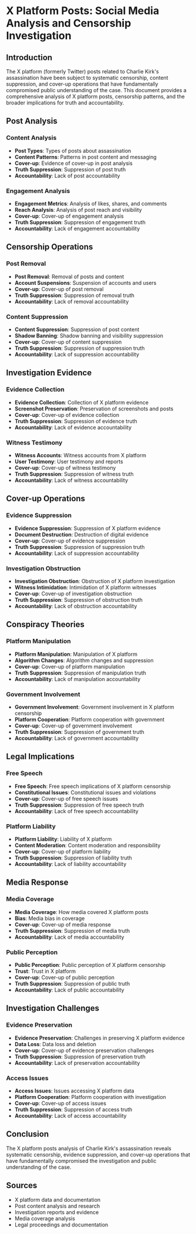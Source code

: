 # X Platform Posts: Social Media Analysis and Censorship Investigation

## Introduction

The X platform (formerly Twitter) posts related to Charlie Kirk's assassination have been subject to systematic censorship, content suppression, and cover-up operations that have fundamentally compromised public understanding of the case. This document provides a comprehensive analysis of X platform posts, censorship patterns, and the broader implications for truth and accountability.

## Post Analysis

### Content Analysis
- **Post Types**: Types of posts about assassination
- **Content Patterns**: Patterns in post content and messaging
- **Cover-up**: Evidence of cover-up in post analysis
- **Truth Suppression**: Suppression of post truth
- **Accountability**: Lack of post accountability

### Engagement Analysis
- **Engagement Metrics**: Analysis of likes, shares, and comments
- **Reach Analysis**: Analysis of post reach and visibility
- **Cover-up**: Cover-up of engagement analysis
- **Truth Suppression**: Suppression of engagement truth
- **Accountability**: Lack of engagement accountability

## Censorship Operations

### Post Removal
- **Post Removal**: Removal of posts and content
- **Account Suspensions**: Suspension of accounts and users
- **Cover-up**: Cover-up of post removal
- **Truth Suppression**: Suppression of removal truth
- **Accountability**: Lack of removal accountability

### Content Suppression
- **Content Suppression**: Suppression of post content
- **Shadow Banning**: Shadow banning and visibility suppression
- **Cover-up**: Cover-up of content suppression
- **Truth Suppression**: Suppression of suppression truth
- **Accountability**: Lack of suppression accountability

## Investigation Evidence

### Evidence Collection
- **Evidence Collection**: Collection of X platform evidence
- **Screenshot Preservation**: Preservation of screenshots and posts
- **Cover-up**: Cover-up of evidence collection
- **Truth Suppression**: Suppression of evidence truth
- **Accountability**: Lack of evidence accountability

### Witness Testimony
- **Witness Accounts**: Witness accounts from X platform
- **User Testimony**: User testimony and reports
- **Cover-up**: Cover-up of witness testimony
- **Truth Suppression**: Suppression of witness truth
- **Accountability**: Lack of witness accountability

## Cover-up Operations

### Evidence Suppression
- **Evidence Suppression**: Suppression of X platform evidence
- **Document Destruction**: Destruction of digital evidence
- **Cover-up**: Cover-up of evidence suppression
- **Truth Suppression**: Suppression of suppression truth
- **Accountability**: Lack of suppression accountability

### Investigation Obstruction
- **Investigation Obstruction**: Obstruction of X platform investigation
- **Witness Intimidation**: Intimidation of X platform witnesses
- **Cover-up**: Cover-up of investigation obstruction
- **Truth Suppression**: Suppression of obstruction truth
- **Accountability**: Lack of obstruction accountability

## Conspiracy Theories

### Platform Manipulation
- **Platform Manipulation**: Manipulation of X platform
- **Algorithm Changes**: Algorithm changes and suppression
- **Cover-up**: Cover-up of platform manipulation
- **Truth Suppression**: Suppression of manipulation truth
- **Accountability**: Lack of manipulation accountability

### Government Involvement
- **Government Involvement**: Government involvement in X platform censorship
- **Platform Cooperation**: Platform cooperation with government
- **Cover-up**: Cover-up of government involvement
- **Truth Suppression**: Suppression of government truth
- **Accountability**: Lack of government accountability

## Legal Implications

### Free Speech
- **Free Speech**: Free speech implications of X platform censorship
- **Constitutional Issues**: Constitutional issues and violations
- **Cover-up**: Cover-up of free speech issues
- **Truth Suppression**: Suppression of free speech truth
- **Accountability**: Lack of free speech accountability

### Platform Liability
- **Platform Liability**: Liability of X platform
- **Content Moderation**: Content moderation and responsibility
- **Cover-up**: Cover-up of platform liability
- **Truth Suppression**: Suppression of liability truth
- **Accountability**: Lack of liability accountability

## Media Response

### Media Coverage
- **Media Coverage**: How media covered X platform posts
- **Bias**: Media bias in coverage
- **Cover-up**: Cover-up of media response
- **Truth Suppression**: Suppression of media truth
- **Accountability**: Lack of media accountability

### Public Perception
- **Public Perception**: Public perception of X platform censorship
- **Trust**: Trust in X platform
- **Cover-up**: Cover-up of public perception
- **Truth Suppression**: Suppression of public truth
- **Accountability**: Lack of public accountability

## Investigation Challenges

### Evidence Preservation
- **Evidence Preservation**: Challenges in preserving X platform evidence
- **Data Loss**: Data loss and deletion
- **Cover-up**: Cover-up of evidence preservation challenges
- **Truth Suppression**: Suppression of preservation truth
- **Accountability**: Lack of preservation accountability

### Access Issues
- **Access Issues**: Issues accessing X platform data
- **Platform Cooperation**: Platform cooperation with investigation
- **Cover-up**: Cover-up of access issues
- **Truth Suppression**: Suppression of access truth
- **Accountability**: Lack of access accountability

## Conclusion

The X platform posts analysis of Charlie Kirk's assassination reveals systematic censorship, evidence suppression, and cover-up operations that have fundamentally compromised the investigation and public understanding of the case.

## Sources
- X platform data and documentation
- Post content analysis and research
- Investigation reports and evidence
- Media coverage analysis
- Legal proceedings and documentation
